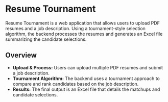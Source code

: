 # Resume Tournament

Resume Tournament is a web application that allows users to upload PDF resumes and a job description. Using a tournament-style selection algorithm, the backend processes the resumes and generates an Excel file summarizing the candidate selections.

## Overview

- **Upload & Process:** Users can upload multiple PDF resumes and submit a job description.
- **Tournament Algorithm:** The backend uses a tournament approach to compare and rank candidates based on the job description.
- **Results:** The final output is an Excel file that details the matchups and candidate selections.

